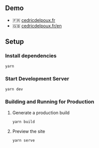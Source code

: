 ## Demo

- 🇫🇷 [cedricdelpoux.fr](https://cedricdelpoux.fr)
- 🇬🇧 [cedricdelpoux.fr/en](https://cedricdelpoux.fr/en)

## Setup

### Install dependencies

```sh
yarn
```

### Start Development Server

```sh
yarn dev
```

### Building and Running for Production

1. Generate a production build

   ```sh
   yarn build
   ```

1. Preview the site

   ```sh
   yarn serve
   ```
